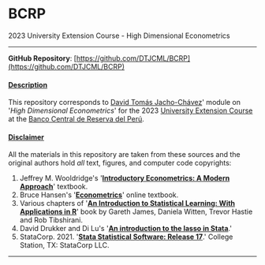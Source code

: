 # BCRP
2023 University Extension Course - High Dimensional Econometrics
___

**GitHub Repository**: [https://github.com/DTJCML/BCRP](https://github.com/DTJCML/BCRP)

#### <ins>Description</ins>
This repository corresponds to [David Tomás Jacho-Chávez](https://www.davidjachochavez.org)' module on '*High Dimensional Econometrics*' for the 2023 [University Extension Course](https://mucen.bcrp.gob.pe/cursos_extension/) at the [Banco Central de Reserva del Perú](https://www.bcrp.gob.pe/).


#### <ins>Disclaimer</ins>
All the materials in this repository are taken from these sources and the original authors hold _all_ text, figures, and computer code copyrights:

1. Jeffrey M. Wooldridge's '**[Introductory Econometrics: A Modern Approach](https://economics.ut.ac.ir/documents/3030266/14100645/Jeffrey_M._Wooldridge_Introductory_Econometrics_A_Modern_Approach__2012.pdf)**' textbook.
2. Bruce Hansen's '**[Econometrics](https://www.ssc.wisc.edu/~bhansen/econometrics/)**' online textbook.
3. Various chapters of '**[An Introduction to Statistical Learning: With Applications in R](https://github.com/tpn/pdfs/blob/master/An%20Introduction%20To%20Statistical%20Learning%20with%20Applications%20in%20R%20(ISLR%20Seventh%20Printing).pdf)**' book by Gareth James, Daniela Witten, Trevor Hastie and Rob Tibshirani.
4. David Drukker and Di Lu's '**[An introduction to the lasso in Stata](https://blog.stata.com/2019/09/09/an-introduction-to-the-lasso-in-stata/)**.'
5. StataCorp. 2021. '**[Stata Statistical Software: Release 17](https://www.stata.com/manuals/u.pdf)**.' College Station, TX: StataCorp LLC.

***
